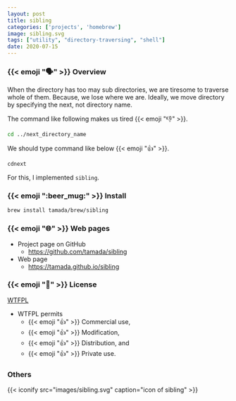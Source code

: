 ```yaml
---
layout: post
title: sibling
categories: ['projects', 'homebrew']
image: sibling.svg
tags: ["utility", "directory-traversing", "shell"]
date: 2020-07-15
---
```


### {{< emoji ":speaking_head:" >}} Overview

When the directory has too may sub directories, we are tiresome to traverse whole of them.
Because, we lose where we are.
Ideally, we move directory by specifying the next, not directory name.

The command like following makes us tired {{< emoji ":-1:" >}}.

```sh
cd ../next_directory_name
```

We should type command like below {{< emoji ":+1:" >}}.

```sh
cdnext
```

For this, I implemented `sibling`.


### {{< emoji ":beer_mug:" >}} Install

```sh
brew install tamada/brew/sibling
```

### {{< emoji ":globe_with_meridians:" >}} Web pages

* Project page on GitHub
    * https://github.com/tamada/sibling
* Web page
    * https://tamada.github.io/sibling

### {{< emoji ":scroll:" >}} License

[WTFPL](https://github.com/tamada/omelette/blob/master/LICENSE)

* WTFPL permits
    * {{< emoji ":thumbsup:" >}} Commercial use,
    * {{< emoji ":thumbsup:" >}} Modification,
    * {{< emoji ":thumbsup:" >}} Distribution, and
    * {{< emoji ":thumbsup:" >}} Private use.

### Others

{{< iconify src="images/sibling.svg" caption="icon of sibling" >}}
